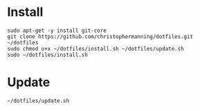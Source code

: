 # Install

    sudo apt-get -y install git-core
    git clone https://github.com/christophermanning/dotfiles.git ~/dotfiles
    sudo chmod o+x ~/dotfiles/install.sh ~/dotfiles/update.sh
    sudo ~/dotfiles/install.sh

# Update

    ~/dotfiles/update.sh
